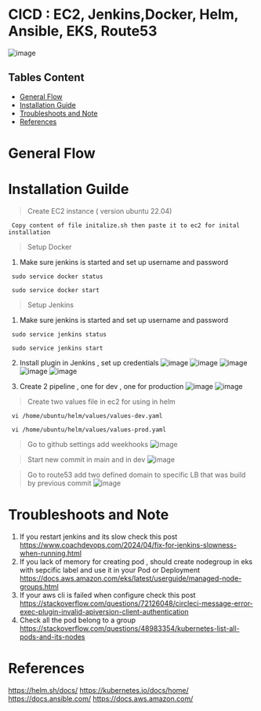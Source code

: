 # CICD : EC2, Jenkins,Docker, Helm, Ansible, EKS, Route53
![image](https://github.com/nhungdothi155/cicd-mock-project/assets/77849669/6bfd458e-aa3a-4aab-8148-ed2b14f5ade7)
## Tables Content
* [General Flow](#general-info)
* [Installation Guide](#installation-guide)
* [Troubleshoots and Note](#troubleshoots-and-notes)
* [References](#references)

# General Flow 
# Installation Guilde
> Create EC2 instance ( version ubuntu 22.04)
  ~~~
   Copy content of file initalize.sh then paste it to ec2 for inital installation
  ~~~
> Setup Docker
1. Make sure jenkins is started and set up username and password
  ~~~
   sudo service docker status
  ~~~
  ~~~
   sudo service docker start
  ~~~
  
> Setup Jenkins
1. Make sure jenkins is started and set up username and password
  ~~~
   sudo service jenkins status
  ~~~
  ~~~
   sudo service jenkins start
  ~~~
2. Install plugin in Jenkins , set up credentials
![image](https://github.com/nhungdothi155/CICD-Jenkins-Docker-Ansible-EKS/assets/77849669/e09288a4-5465-4434-be9c-20b39cef96f6)
![image](https://github.com/nhungdothi155/CICD-Jenkins-Docker-Ansible-EKS/assets/77849669/6c3d0459-0e3d-48f3-af32-3cff1552bdb6)
![image](https://github.com/nhungdothi155/CICD-Jenkins-Docker-Ansible-EKS/assets/77849669/cfc9f11d-663d-40b7-9c2a-41ff14e4bf67)
![image](https://github.com/nhungdothi155/CICD-Jenkins-Docker-Ansible-EKS/assets/77849669/dd20a292-4da3-4016-aa2b-731ec266854c)
![image](https://github.com/nhungdothi155/CICD-Jenkins-Docker-Ansible-EKS/assets/77849669/88742d97-3e75-41b2-8415-940b85a8e2eb)

3. Create 2 pipeline , one for dev , one for production
![image](https://github.com/nhungdothi155/CICD-Jenkins-Docker-Ansible-EKS/assets/77849669/3a969cb8-88f6-411b-858b-c76195dcdb05)
![image](https://github.com/nhungdothi155/CICD-Jenkins-Docker-Ansible-EKS/assets/77849669/797229cb-b0fd-4466-bbc3-7492d93f4daf)

> Create two values file in ec2 for using in helm
  ~~~
   vi /home/ubuntu/helm/values/values-dev.yaml
  ~~~
  ~~~
   vi /home/ubuntu/helm/values/values-prod.yaml
  ~~~
> Go to github settings add weekhooks 
![image](https://github.com/nhungdothi155/CICD-Jenkins-Docker-Ansible-EKS/assets/77849669/c9c305d1-acc1-46bd-b306-4cba91521b22)

> Start new commit in main and in dev
![image](https://github.com/nhungdothi155/CICD-Jenkins-Docker-Ansible-EKS/assets/77849669/00d87d35-211a-4f38-9df9-76e1e7363cd8)


> Go to route53 add two defined domain to specific LB that was build by previous commit 
![image](https://github.com/nhungdothi155/CICD-Jenkins-Docker-Ansible-EKS/assets/77849669/4ea55159-97f8-418e-8afa-f3493c9ec306)

# Troubleshoots and Note
1. If you restart jenkins and its slow check this post
   https://www.coachdevops.com/2024/04/fix-for-jenkins-slowness-when-running.html
2. If you lack of memory for creating pod , should create nodegroup in eks with sepcific label and use it in your Pod or Deployment
   https://docs.aws.amazon.com/eks/latest/userguide/managed-node-groups.html
3. If your aws cli is failed when configure check this post
   https://stackoverflow.com/questions/72126048/circleci-message-error-exec-plugin-invalid-apiversion-client-authentication
4. Check all the pod belong to a group
   https://stackoverflow.com/questions/48983354/kubernetes-list-all-pods-and-its-nodes
# References
https://helm.sh/docs/
https://kubernetes.io/docs/home/
https://docs.ansible.com/
https://docs.aws.amazon.com/
